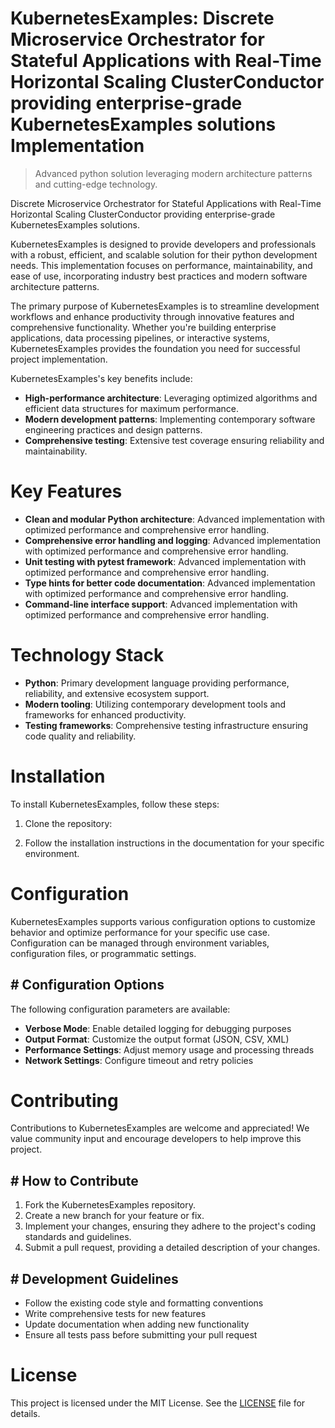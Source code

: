 <!-- fallback_KubernetesExamples_20250806234333_63254 -->

# KubernetesExamples: Discrete Microservice Orchestrator for Stateful Applications with Real-Time Horizontal Scaling ClusterConductor providing enterprise-grade KubernetesExamples solutions Implementation
> Advanced python solution leveraging modern architecture patterns and cutting-edge technology.

Discrete Microservice Orchestrator for Stateful Applications with Real-Time Horizontal Scaling ClusterConductor providing enterprise-grade KubernetesExamples solutions.

KubernetesExamples is designed to provide developers and professionals with a robust, efficient, and scalable solution for their python development needs. This implementation focuses on performance, maintainability, and ease of use, incorporating industry best practices and modern software architecture patterns.

The primary purpose of KubernetesExamples is to streamline development workflows and enhance productivity through innovative features and comprehensive functionality. Whether you're building enterprise applications, data processing pipelines, or interactive systems, KubernetesExamples provides the foundation you need for successful project implementation.

KubernetesExamples's key benefits include:

* **High-performance architecture**: Leveraging optimized algorithms and efficient data structures for maximum performance.
* **Modern development patterns**: Implementing contemporary software engineering practices and design patterns.
* **Comprehensive testing**: Extensive test coverage ensuring reliability and maintainability.

# Key Features

* **Clean and modular Python architecture**: Advanced implementation with optimized performance and comprehensive error handling.
* **Comprehensive error handling and logging**: Advanced implementation with optimized performance and comprehensive error handling.
* **Unit testing with pytest framework**: Advanced implementation with optimized performance and comprehensive error handling.
* **Type hints for better code documentation**: Advanced implementation with optimized performance and comprehensive error handling.
* **Command-line interface support**: Advanced implementation with optimized performance and comprehensive error handling.

# Technology Stack

* **Python**: Primary development language providing performance, reliability, and extensive ecosystem support.
* **Modern tooling**: Utilizing contemporary development tools and frameworks for enhanced productivity.
* **Testing frameworks**: Comprehensive testing infrastructure ensuring code quality and reliability.

# Installation

To install KubernetesExamples, follow these steps:

1. Clone the repository:


2. Follow the installation instructions in the documentation for your specific environment.

# Configuration

KubernetesExamples supports various configuration options to customize behavior and optimize performance for your specific use case. Configuration can be managed through environment variables, configuration files, or programmatic settings.

## # Configuration Options

The following configuration parameters are available:

* **Verbose Mode**: Enable detailed logging for debugging purposes
* **Output Format**: Customize the output format (JSON, CSV, XML)
* **Performance Settings**: Adjust memory usage and processing threads
* **Network Settings**: Configure timeout and retry policies

# Contributing

Contributions to KubernetesExamples are welcome and appreciated! We value community input and encourage developers to help improve this project.

## # How to Contribute

1. Fork the KubernetesExamples repository.
2. Create a new branch for your feature or fix.
3. Implement your changes, ensuring they adhere to the project's coding standards and guidelines.
4. Submit a pull request, providing a detailed description of your changes.

## # Development Guidelines

* Follow the existing code style and formatting conventions
* Write comprehensive tests for new features
* Update documentation when adding new functionality
* Ensure all tests pass before submitting your pull request

# License

This project is licensed under the MIT License. See the [LICENSE](https://github.com/sandibrrm/KubernetesExamples/blob/main/LICENSE) file for details.
